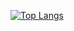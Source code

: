 [![Top Langs](https://github-readme-stats.vercel.app/api/top-langs/?username=GitQuasar)](https://github.com/anuraghazra/github-readme-stats)
